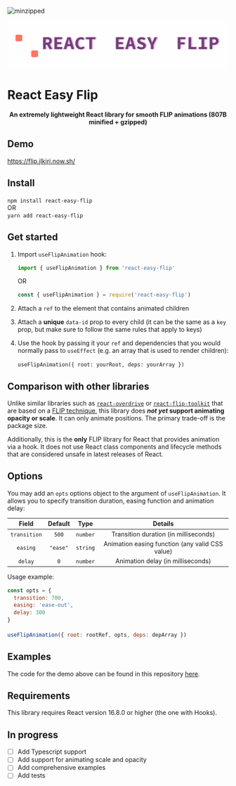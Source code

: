 ![minzipped](https://badgen.net/bundlephobia/minzip/react-easy-flip)

<p align="center">
  <img src="./assets/logo.gif" width='500px' alt='react-easy-flip animation logo' />
</p>

# React Easy Flip

<center><b>An extremely lightweight React library for smooth FLIP animations (807B minified + gzipped)</b></center>

## Demo

https://flip.jlkiri.now.sh/

## Install

`npm install react-easy-flip`  
OR  
`yarn add react-easy-flip`

## Get started

1. Import `useFlipAnimation` hook:

   ```javascript
   import { useFlipAnimation } from 'react-easy-flip'
   ```

   OR

   ```javascript
   const { useFlipAnimation } = require('react-easy-flip')
   ```

2. Attach a `ref` to the element that contains animated children
3. Attach a **unique** `data-id` prop to every child (it can be the same as a `key` prop, but make sure to follow the same rules that apply to keys)
4. Use the hook by passing it your `ref` and dependencies that you would normally pass to `useEffect` (e.g. an array that is used to render children):

   `useFlipAnimation({ root: yourRoot, deps: yourArray })`

## Comparison with other libraries

Unlike similar libraries such as [`react-overdrive`](https://github.com/berzniz/react-overdrive) or [`react-flip-toolkit`](https://github.com/aholachek/react-flip-toolkit) that are based on a [FLIP technique](https://aerotwist.com/blog/flip-your-animations/), this library does **_not yet_ support animating opacity or scale**. It can only animate positions. The primary trade-off is the package size.

Additionally, this is the **only** FLIP library for React that provides animation via a hook. It does not use React class components and lifecycle methods that are considered unsafe in latest releases of React.

## Options

You may add an `opts` options object to the argument of `useFlipAnimation`. It allows you to specify transition duration, easing function and animation delay:

|    Field     | Default  |   Type   |                     Details                     |
| :----------: | :------: | :------: | :---------------------------------------------: |
| `transition` |  `500`   | `number` |      Transition duration (in milliseconds)      |
|   `easing`   | `"ease"` | `string` | Animation easing function (any valid CSS value) |
|   `delay`    |   `0`    | `number` |        Animation delay (in milliseconds)        |

Usage example:

```javascript
const opts = {
  transition: 700,
  easing: 'ease-out',
  delay: 300
}

useFlipAnimation({ root: rootRef, opts, deps: depArray })
```

## Examples

The code for the demo above can be found in this repository [here](https://github.com/jlkiri/react-easy-flip/tree/master/demo).

## Requirements

This library requires React version 16.8.0 or higher (the one with Hooks).

## In progress

- [ ] Add Typescript support
- [ ] Add support for animating scale and opacity
- [ ] Add comprehensive examples
- [ ] Add tests
